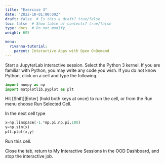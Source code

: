 ```yaml
---
title: "Exercise 3"
date: "2022-10-01:00:00Z"
draft: false  # Is this a draft? true/false
toc: false  # Show table of contents? true/false
type: docs  # Do not modify.
weight: 695

menu:
  rivanna-tutorial:
    parent: Interactive Apps with Open OnDemand
---
```


Start a JupyterLab interactive session.  Select the Python 3 kernel.  If you are familiar with Python, you may write any code you wish.  If you do not know Python, click on a cell and type the following

```python
import numpy as np
import matplotlib.pyplot as plt
```
Hit [Shift][Enter] (hold both keys at once) to run the cell, or from the Run menu choose Run Selected Cell.

In the next cell type
```python
x=np.linspace(-1.*np.pi,np.pi,100)
y=np.sin(x)
plt.plot(x,y)
```

Run this cell.  

Close the tab, return to My Interactive Sessions in the OOD Dashboard, and stop the interactive job.

 
